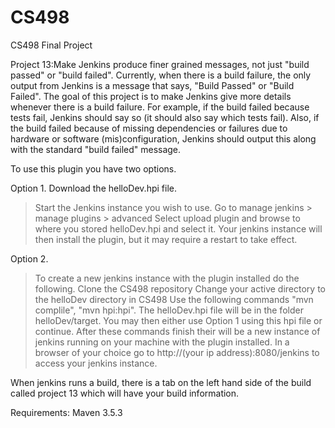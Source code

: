 # CS498
CS498 Final Project



Project 13:Make Jenkins produce finer grained messages, not just "build passed" or "build failed". Currently, when there is a build failure, the only output from Jenkins is a message that says, "Build Passed" or "Build Failed". The goal of this project is to make Jenkins give more details whenever there is a build failure. For example, if the build failed because tests fail, Jenkins should say so (it should also say which tests fail). Also, if the build failed because of missing dependencies or failures due to hardware or software (mis)configuration, Jenkins should output this along with the standard "build failed" message.


To use this plugin you have two options.

Option 1.
Download the helloDev.hpi file.
> Start the Jenkins instance you wish to use.
> Go to manage jenkins > manage plugins > advanced
> Select upload plugin and browse to where you stored helloDev.hpi and select it.
> Your jenkins instance will then install the plugin, but it may require a restart to take effect. 

Option 2.
> To create a new jenkins instance with the plugin installed do the following.
> Clone the CS498 repository
> Change your active directory to the helloDev directory in CS498
> Use the following commands "mvn complile", "mvn hpi:hpi".
> The helloDev.hpi file will be in the folder helloDev/target.
> You may then either use Option 1 using this hpi file or continue.
> After these commands finish their will be a new instance of jenkins running on your machine with the plugin installed.
> In a browser of your choice go to http://(your ip address):8080/jenkins to access your jenkins instance.

When jenkins runs a build, there is a tab on the left hand side of the build called project 13 which will have your build information.

Requirements:
Maven 3.5.3
